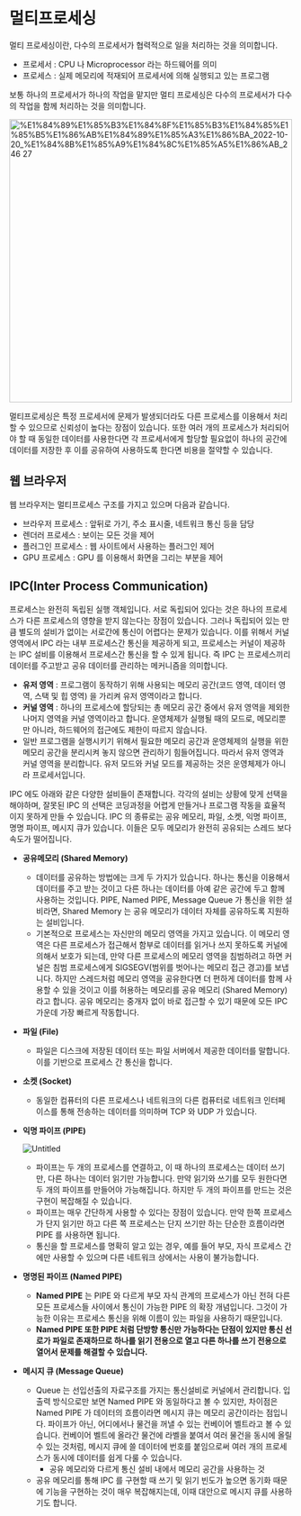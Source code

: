 # 멀티프로세싱

멀티 프로세싱이란, 다수의 프로세서가 협력적으로 일을 처리하는 것을 의미합니다.

- 프로세서 : CPU 나 Microprocessor 라는 하드웨어를 의미
- 프로세스 : 실제 메모리에 적재되어 프로세서에 의해 실행되고 있는 프로그램

보통 하나의 프로세서가 하나의 작업을 맡지만 멀티 프로세싱은 다수의 프로세서가 다수의 작업을 함께 처리하는 것을 의미합니다.

<img width="503" alt="%E1%84%89%E1%85%B3%E1%84%8F%E1%85%B3%E1%84%85%E1%85%B5%E1%86%AB%E1%84%89%E1%85%A3%E1%86%BA_2022-10-20_%E1%84%8B%E1%85%A9%E1%84%8C%E1%85%A5%E1%86%AB_2 46 27" src="https://user-images.githubusercontent.com/67513311/196779127-e3f1d0ee-2ba1-40ab-829b-59f0f2ae8382.png">

멀티프로세싱은 특정 프로세서에 문제가 발생되더라도 다른 프로세스를 이용해서 처리할 수 있으므로 신뢰성이 높다는 장점이 있습니다. 또한 여러 개의 프로세스가 처리되어야 할 때 동일한 데이터를 사용한다면 각 프로세서에게 할당할 필요없이 하나의 공간에 데이터를 저장한 후 이를 공유하여 사용하도록 한다면 비용을 절약할 수 있습니다.

## 웹 브라우저

웹 브라우저는 멀티프로세스 구조를 가지고 있으며 다음과 같습니다.

- 브라우저 프로세스 : 앞뒤로 가기, 주소 표시줄, 네트워크 통신 등을 담당
- 렌더러 프로세스 : 보이는 모든 것을 제어
- 플러그인 프로세스 : 웹 사이트에서 사용하는 플러그인 제어
- GPU 프로세스 : GPU 를 이용해서 화면을 그리는 부분을 제어

## IPC(Inter Process Communication)

프로세스는 완전히 독립된 실행 객체입니다. 서로 독립되어 있다는 것은 하나의 프로세스가 다른 프로세스의 영향을 받지 않는다는 장점이 있습니다. 그러나 독립되어 있는 만큼 별도의 설비가 없이는 서로간에 통신이 어렵다는 문제가 있습니다. 이를 위해서 커널 영역에서 IPC 라는 내부 프로세스간 통신을 제공하게 되고, 프로세스는 커널이 제공하는 IPC 설비를 이용해서 프로세스간 통신을 할 수 있게 됩니다. 즉 IPC 는 프로세스끼리 데이터를 주고받고 공유 데이터를 관리하는 메커니즘을 의미합니다.

- **유저 영역** : 프로그램이 동작하기 위해 사용되는 메모리 공간(코드 영역, 데이터 영역, 스택 및 힙 영역) 을 가리켜 유저 영역이라고 합니다.
- **커널 영역** : 하나의 프로세스에 할당되는 총 메모리 공간 중에서 유저 영역을 제외한 나머지 영역을 커널 영역이라고 합니다. 운영체제가 실행될 때의 모드로, 메모리뿐만 아니라, 하드웨어의 접근에도 제한이 따르지 않습니다.
- 일반 프로그램을 실행시키기 위해서 필요한 메모리 공간과 운영체제의 실행을 위한 메모리 공간을 분리시켜 놓지 않으면 관리하기 힘들어집니다. 따라서 유저 영역과 커널 영역을 분리합니다. 유저 모드와 커널 모드를 제공하는 것은 운영체제가 아니라 프로세서입니다.

IPC 에도 아래와 같은 다양한 설비들이 존재합니다. 각각의 설비는 상황에 맞게 선택을 해야하며, 잘못된 IPC 의 선택은 코딩과정을 어렵게 만들거나 프로그램 작동을 효율적이지 못하게 만들 수 있습니다. IPC 의 종류로는 공유 메모리, 파일, 소켓, 익명 파이프, 명명 파이프, 메시지 큐가 있습니다. 이들은 모두 메모리가 완전히 공유되는 스레드 보다 속도가 떨어집니다.

- **공유메모리 (Shared Memory)**
    - 데이터를 공유하는 방법에는 크게 두 가지가 있습니다. 하나는 통신을 이용해서 데이터를 주고 받는 것이고 다른 하나는 데이터를 아예 같은 공간에 두고 함께 사용하는 것입니다. PIPE, Named PIPE, Message Queue 가 통신을 위한 설비라면, Shared Memory 는 공유 메모리가 데이터 자체를 공유하도록 지원하는 설비입니다.
    - 기본적으로 프로세스는 자신만의 메모리 영역을 가지고 있습니다. 이 메모리 영역은 다른 프로세스가 접근해서 함부로 데이터를 읽거나 쓰지 못하도록 커널에 의해서 보호가 되는데, 만약 다른 프로세스의 메모리 영역을 침범하려고 하면 커널은 침범 프로세스에게 SIGSEGV(범위를 벗어나는 메모리 접근 경고)를 보냅니다. 하지만 스레드처럼 메모리 영역을 공유한다면 더 편하게 데이터를 함께 사용할 수 있을 것이고 이를 허용하는 메모리를 공유 메모리 (Shared Memory) 라고 합니다. 공유 메모리는 중개자 없이 바로 접근할 수 있기 때문에 모든 IPC 가운데 가장 빠르게 작동합니다.
- **파일 (File)**
    - 파일은 디스크에 저장된 데이터 또는 파일 서버에서 제공한 데이터를 말합니다. 이를 기반으로 프로세스 간 통신을 합니다.
- **소켓 (Socket)**
    - 동일한 컴퓨터의 다른 프로세스나 네트워크의 다른 컴퓨터로 네트워크 인터페이스를 통해 전송하는 데이터를 의미하며 TCP 와 UDP 가 있습니다.
- **익명 파이프 (PIPE)**
    
    ![Untitled](%E1%84%86%E1%85%A5%E1%86%AF%E1%84%90%E1%85%B5%E1%84%91%E1%85%B3%E1%84%85%E1%85%A9%E1%84%89%E1%85%A6%E1%84%89%E1%85%B5%E1%86%BC%20d859f59de0b9498792d0a560c7e2a3f3/Untitled.png)
    
    - 파이프는 두 개의 프로세스를 연결하고, 이 때 하나의 프로세스는 데이터 쓰기만, 다른 하나는 데이터 읽기만 가능합니다. 만약 읽기와 쓰기를 모두 원한다면 두 개의 파이프를 만들어야 가능해집니다. 하지만 두 개의 파이프를 만드는 것은 구현이 복잡해질 수 있습니다.
    - 파이프는 매우 간단하게 사용할 수 있다는 장점이 있습니다. 만약 한쪽 프로세스가 단지 읽기만 하고 다른 쪽 프로세스는 단지 쓰기만 하는 단순한 흐름이라면 PIPE 를 사용하면 됩니다.
    - 통신을 할 프로세스를 명확히 알고 있는 경우, 예를 들어 부모, 자식 프로세스 간에만 사용할 수 있으며 다른 네트워크 상에서는 사용이 불가능합니다.
- **명명된 파이프 (Named PIPE)**
    - **Named PIPE** 는 PIPE 와 다르게 부모 자식 관계의 프로세스가 아닌 전혀 다른 모든 프로세스들 사이에서 통신이 가능한 PIPE 의 확장 개념입니다. 그것이 가능한 이유는 프로세스 통신을 위해 이름이 있는 파일을 사용하기 때문입니다.
    - **Named PIPE 또한 PIPE 처럼 단방향 통신만 가능하다는 단점이 있지만 통신 선로가 파일로 존재하므로 하나를 읽기 전용으로 열고 다른 하나를 쓰기 전용으로 열어서 문제를 해결할 수 있습니다.**
- **메시지 큐 (Message Queue)**
    - Queue 는 선입선출의 자료구조를 가지는 통신설비로 커널에서 관리합니다. 입출력 방식으로만 보면 Named PIPE 와 동일하다고 볼 수 있지만, 차이점은 Named PIPE 가 데이터의 흐름이라면 메시지 큐는 메모리 공간이라는 점입니다. 파이프가 아닌, 어디에서나 물건을 꺼낼 수 있는 컨베이어 벨트라고 볼 수 있습니다. 컨베이어 벨트에 올라간 물건에 라벨을 붙여서 여러 물건을 동시에 올릴 수 있는 것처럼, 메시지 큐에 쓸 데이터에 번호를 붙임으로써 여러 개의 프로세스가 동시에 데이터를 쉽게 다룰 수 있습니다.
        - 공유 메모리와 다르게 통신 설비 내에서 메모리 공간을 사용하는 것
    - 공유 메모리를 통해 IPC 를 구현할 때 쓰기 및 읽기 빈도가 높으면 동기화 때문에 기능을 구현하는 것이 매우 복잡해지는데, 이때 대안으로 메시지 큐를 사용하기도 합니다.
